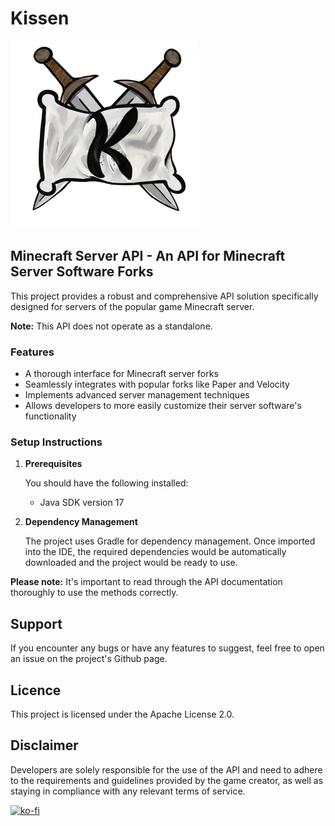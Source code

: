 # Kissen

<img alt="KissenPaper Logo" height="300" src="Pulvinar/kissenpaper-logo.png" width="300"/>

## Minecraft Server API - An API for Minecraft Server Software Forks

This project provides a robust and comprehensive API solution specifically designed for servers of the popular game Minecraft server.

**Note:** This API does not operate as a standalone.

### Features

- A thorough interface for Minecraft server forks
- Seamlessly integrates with popular forks like Paper and Velocity
- Implements advanced server management techniques
- Allows developers to more easily customize their server software's functionality

### Setup Instructions

1. **Prerequisites**

   You should have the following installed:

    - Java SDK version 17

2. **Dependency Management**

   The project uses Gradle for dependency management. Once imported into the IDE, the required dependencies would be automatically downloaded and the project would be ready to use.

**Please note:** It's important to read through the API documentation thoroughly to use the methods correctly.

## Support
If you encounter any bugs or have any features to suggest, feel free to open an issue on the project's Github page.

## Licence
This project is licensed under the Apache License 2.0.

## Disclaimer
Developers are solely responsible for the use of the API and need to adhere to the requirements and guidelines provided by the game creator, as well as staying in compliance with any relevant terms of service.

[![ko-fi](https://ko-fi.com/img/githubbutton_sm.svg)](https://ko-fi.com/J3J1M3QF6)
